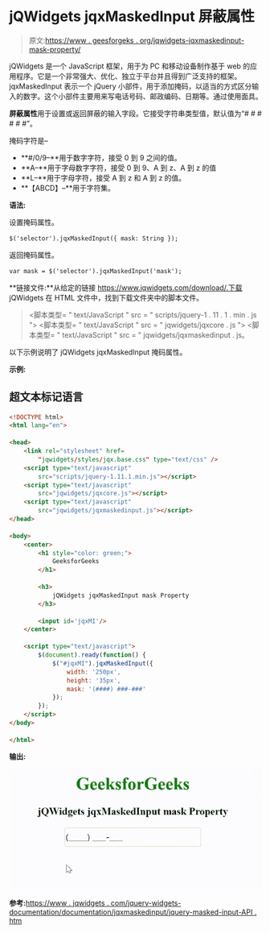 # jQWidgets jqxMaskedInput 屏蔽属性

> 原文:[https://www . geesforgeks . org/jqwidgets-jqxmaskedinput-mask-property/](https://www.geeksforgeeks.org/jqwidgets-jqxmaskedinput-mask-property/)

jQWidgets 是一个 JavaScript 框架，用于为 PC 和移动设备制作基于 web 的应用程序。它是一个非常强大、优化、独立于平台并且得到广泛支持的框架。jqxMaskedInput 表示一个 jQuery 小部件，用于添加掩码，以适当的方式区分输入的数字。这个小部件主要用来写电话号码、邮政编码、日期等。通过使用面具。

**屏蔽属性**用于设置或返回屏蔽的输入字段。它接受字符串类型值，默认值为“# # # # # #”。

掩码字符是–

*   **#/0/9–**用于数字字符，接受 0 到 9 之间的值。
*   **A–**用于字母数字字符，接受 0 到 9、A 到 z、A 到 z 的值
*   **L–**用于字母字符，接受 A 到 z 和 A 到 z 的值。
*   **【ABCD】–**用于字符集。

**语法:**

设置掩码属性。

```html
$('selector').jqxMaskedInput({ mask: String });
```

返回掩码属性。

```html
var mask = $('selector').jqxMaskedInput('mask');
```

**链接文件:**从给定的链接 https://www.jqwidgets.com/download/.下载 jQWidgets 在 HTML 文件中，找到下载文件夹中的脚本文件。

> <link rel="”stylesheet”" href="”jqwidgets/styles/jqx.base.css”" type="”text/css”">
> <脚本类型= " text/JavaScript " src = " scripts/jquery-1 . 11 . 1 . min . js "></脚本类型>
> <脚本类型= " text/JavaScript " src = " jqwidgets/jqxcore . js "></脚本类型>
> <脚本类型= " text/JavaScript " src = " jqwidgets/jqxmaskedinput . js。

以下示例说明了 jQWidgets jqxMaskedInput 掩码属性。

**示例:**

## 超文本标记语言

```html
<!DOCTYPE html>
<html lang="en">

<head>
    <link rel="stylesheet" href=
        "jqwidgets/styles/jqx.base.css" type="text/css" />
    <script type="text/javascript" 
        src="scripts/jquery-1.11.1.min.js"></script>
    <script type="text/javascript" 
        src="jqwidgets/jqxcore.js"></script>
    <script type="text/javascript" 
        src="jqwidgets/jqxmaskedinput.js"></script>
</head>

<body>
    <center>
        <h1 style="color: green;">
            GeeksforGeeks
        </h1>

        <h3>
            jQWidgets jqxMaskedInput mask Property
        </h3>

        <input id='jqxMI'/>
    </center>

    <script type="text/javascript">
        $(document).ready(function() {
            $("#jqxMI").jqxMaskedInput({
                width: '250px',
                height: '35px',
                mask: '(####) ###-###'
            });
        });
    </script>
</body>

</html>
```

**输出:**

![](img/54d9557c2610cd7a02bb907f149721f7.png)

**参考:**[https://www . jqwidgets . com/jquery-widgets-documentation/documentation/jqxmaskedinput/jquery-masked-input-API . htm](https://www.jqwidgets.com/jquery-widgets-documentation/documentation/jqxmaskedinput/jquery-masked-input-api.htm)